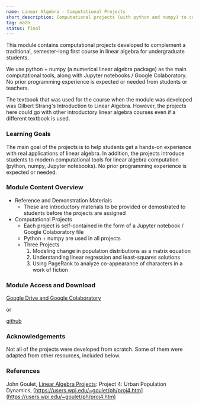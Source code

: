 ```yaml
---
name: Linear Algebra - Computational Projects
short_description: Computational projects (with python and numpy) to complement a first course in linear algebra.
tag: math
status: final
---
```


This module contains computational projects developed to complement a traditional, semester-long first course in linear algebra for undergraduate students.  

We use python + numpy (a numerical linear algebra package) as the main computational tools, along with Jupyter notebooks / Google Colaboratory.  No prior programming experience is expected or needed from students or teachers.

The textbook that was used for the course when the module was developed was Gilbert Strang's Introduction to Linear Algebra.  However, the projects here could go with other introductory linear algebra courses even if a different textbook is used.

### Learning Goals

The main goal of the projects is to help students get a hands-on experience with real applications of linear algebra.  In addition, the projects introduce students to modern computational tools for linear algebra computation (python, numpy, Jupyter notebooks).  No prior programming experience is expected or needed.


### Module Content Overview
+ Reference and Demonstration Materials
	+ These are introductory materials to be provided or demostrated to students before the projects are assigned
+ Computational Projects
	+ Each project is self-contained in the form of a Jupyter notebook / Google Colaboratory file
	+ Python + numpy are used in all projects
	+ Three Projects
		1. Modeling change in population distributions as a matrix equation
		2. Understanding linear regression and least-squares solutions
		3. Using PageRank to analyze co-appearance of characters in a work of fiction




### Module Access and Download

[Google Drive and Google Colaboratory](https://drive.google.com/drive/folders/1IzL1ZKi3gp9-k0qrzLB0yIoadhi-NE_X?usp=sharing)

or

[github](https://github.com/tiasondjaja/linearalgebra-computational-projects)





### Acknowledgements

Not all of the projects were developed from scratch.  Some of them were adapted from other resources, included below.


### References

John Goulet, [Linear Algebra Projects](https://users.wpi.edu/~goulet/ph/): Project 4: Urban Population Dynamics, [https://users.wpi.edu/~goulet/ph/proj4.htm](https://users.wpi.edu/~goulet/ph/proj4.htm)

